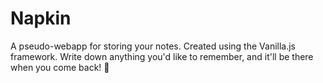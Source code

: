 # Napkin

A pseudo-webapp for storing your notes. Created using the Vanilla.js framework. Write down anything you'd like to remember,
and it'll be there when you come back! :rocket:
